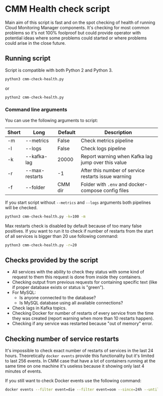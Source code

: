 # CMM Health check script

Main aim of this script is fast and on the spot checking of health of running
Cloud Monitoring Manager components. It's checking for most common problems
so it's not 100% foolproof but could provide operator with potential ideas
where some problems could started or where problems could arise in the close
future.

## Running script

Script is compatible with both Python 2 and Python 3.

```bash
python3 cmm-check-health.py
```

or

```bash
python2 cmm-check-health.py
```

### Command line arguments

You can use the following arguments to script:

| Short | Long           | Default | Description                                         |
| ----- | -------------- | ------- | --------------------------------------------------- |
| -m    | --metrics      | False   | Check metrics pipeline                              |
| -l    | --logs         | False   | Check logs pipeline                                 |
| -k    | --kafka-lag    | 20000   | Report warning when Kafka lag jump over this value  |
| -r    | --max-restarts | -1      | After this number of service restarts issue warning |
| -f    | --folder       | CMM dir | Folder with `.env` and docker-compose config files  |

If you start script without `--metrics` and `--logs` arguments both pipelines
will be checked.

```bash
python3 cmm-check-health.py -k=100 -m
```

Max restarts check is disabled by default because of too many false positives.
If you want to run it to check  if number of restarts from the start of all
services is bigger than 20 use following command:

```bash
python3 cmm-check-health.py -r=20
```

## Checks provided by the script

* All services with the ability to check they status with some kind of request
  to them this request is done from inside they containers.
* Checking output from previous requests for containing specific text (like
  if proper database exists or status is "green").
* For MySQL:
  * Is anyone connected to the database?
  * Is MySQL database using all available connections?
* Check lags in Kafka topics.
* Checking Docker for number of restarts of every service from the time they
  was created (report warning when more than 10 restarts happen).
* Checking if any service was restarted because "out of memory" error.

## Checking number of service restarts

It's impossible to check exact number of restarts of services in the last
24 hours. Theoretically `docker events` provide this functionality but it's
limited to last 256 events. In CMM case that have a lot of containers running
at the same time on one machine it's useless because it showing only last
4 minutes of events.

If you still want to check Docker events use the following command:

```bash
docker events --filter event=die --filter event=oom --since=24h --until=1s
```
